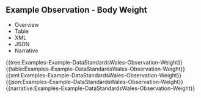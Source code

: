 <div class="warning"><span class="ClinicalWarn"></span></div>

## Example Observation - Body Weight

<div class="tab-wrap">
  <ul class="tab-head">
    <li class="tablink" onclick="openCity(this,'tabtree')" data-target="tabtree">
      Overview
    </li>
    <li class="tablink" onclick="openCity(this,'tabtable')" data-target="tabtable">
      Table
    </li>
    <li class="tablink tab-active" onclick="openCity(this,'tabxml')" data-target="tabxml">
      XML
    </li>    
    <li class="tablink" onclick="openCity(this,'tabjson')" data-target="tabjson">
      JSON
    </li>    
    <li class="tablink" onclick="openCity(this,'tabnarrative')" data-target="tabnarrative">
      Narrative
    </li>
  </ul>
  <div class="tab-main">
    <div id="tabtree" class="tabcontent">
      {{tree:Examples-Example-DataStandardsWales-Observation-Weight}}
    </div>
    <div id="tabtable" class="tabcontent">
      {{table:Examples-Example-DataStandardsWales-Observation-Weight}}
    </div>       
    <div id="tabxml" class="tabcontent active">      
      {{xml:Examples-Example-DataStandardsWales-Observation-Weight}}
    </div>
    <div id="tabjson" class="tabcontent">
      {{json:Examples-Example-DataStandardsWales-Observation-Weight}}
    </div>       
    <div id="tabnarrative" class="tabcontent">
      {{narrative:Examples-Example-DataStandardsWales-Observation-Weight}}
    </div>  
  </div>
</div>